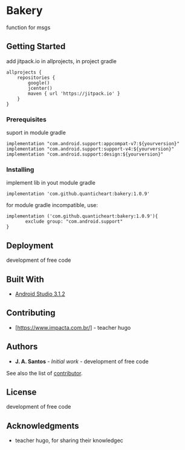 # Bakery 

function for msgs

## Getting Started

add jitpack.io in allprojects, in project gradle

    allprojects {
        repositories {
            google()
            jcenter()
            maven { url 'https://jitpack.io' }
        }
    }

### Prerequisites

  suport in module gradle

    implementation "com.android.support:appcompat-v7:${yourversion}"
    implementation "com.android.support:support-v4:${yourversion}"
    implementation "com.android.support:design:${yourversion}"
  

### Installing

 implement lib in yout module gradle
 
    implementation 'com.github.quanticheart:bakery:1.0.9'

 for module gradle incompatible, use:

    implementation ('com.github.quanticheart:bakery:1.0.9'){
           exclude group: "com.android.support"
    }

## Deployment

 development of free code

## Built With

* [Android Studio 3.1.2](https://developer.android.com/studio/) 

## Contributing

* [https://www.impacta.com.br/] - teacher hugo

## Authors

* **J. A. Santos** - *Initial work* - development of free code

See also the list of [contributor](https://github.com/master-killercode).

## License
 development of free code

## Acknowledgments

* teacher hugo, for sharing their knowledgec

